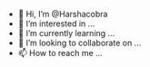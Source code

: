 - 👋 Hi, I’m @Harshacobra
- 👀 I’m interested in ...
- 🌱 I’m currently learning ...
- 💞️ I’m looking to collaborate on ...
- 📫 How to reach me ...

<!---
Harshacobra/Harshacobra is a ✨ special ✨ repository because its `README.md` (this file) appears on your GitHub profile.
You can click the Preview link to take a look at your changes.
--->
